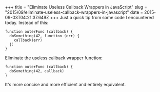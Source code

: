 +++
title = "Eliminate Useless Callback Wrappers in JavaScript"
slug = "2015/09/eliminate-useless-callback-wrappers-in-javascript"
date = 2015-09-03T04:21:37.649Z
+++
Just a quick tip from some code I encountered today. Instead of this:


    function outerFunc (callback) {
      doSomething(42, function (err) {
        callback(err)
      })
    }

Eliminate the useless callback wrapper function:

    function outerFunc (callback) {
      doSomething(42, callback)
    }

It's more concise and more efficient and entirely equivalent.
